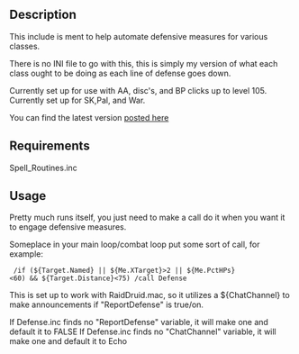 ## Description

This include is ment to help automate defensive measures for various classes.

There is no INI file to go with this, this is simply my version of what each class ought to be doing as each line of
defense goes down.

Currently set up for use with AA, disc's, and BP clicks up to level 105. Currently set up for SK,Pal, and War.

You can find the latest version [posted here](https://macroquest2.com/phpBB3/viewtopic.php?f=49&t=19817)

## Requirements

Spell_Routines.inc

## Usage

Pretty much runs itself, you just need to make a call do it when you want it to engage defensive measures.

Someplace in your main loop/combat loop put some sort of call, for example:

` /if (${Target.Named} || ${Me.XTarget}>2 || ${Me.PctHPs}<60) && ${Target.Distance}<75) /call Defense`

This is set up to work with RaidDruid.mac, so it utilizes a ${ChatChannel} to make announcements if "ReportDefense" is
true/on.

If Defense.inc finds no "ReportDefense" variable, it will make one and default it to FALSE If Defense.inc finds no
"ChatChannel" variable, it will make one and default it to Echo


